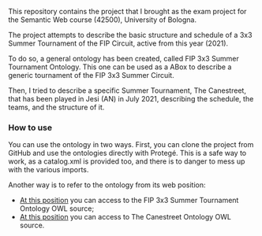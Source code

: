 This repository contains the project that I brought as the exam project for the Semantic Web course (42500), University of Bologna.

The project attempts to describe the basic structure and schedule of a 3x3 Summer Tournament of the FIP Circuit, active from this year (2021). 

To do so, a general ontology has been created, called FIP 3x3 Summer Tournament Ontology. This one can be used as a ABox to describe a generic tournament of the FIP 3x3 Summer Circuit.

Then, I tried to describe a specific Summer Tournament, The Canestreet, that has been played in Jesi (AN) in July 2021, describing the schedule, the teams, and the structure of it.

### How to use
You can use the ontology in two ways. First, you can clone the project from GitHub and use the ontologies directly with Protegé. This is a safe way to work, as a catalog.xml is provided too, and there is to danger to mess up with the various imports.

Another way is to refer to the ontology from its web position:
- [At this position]() you can access to the FIP 3x3 Summer Tournament Ontology OWL source;
- [At this position]() you can access to The Canestreet Ontology OWL source.
